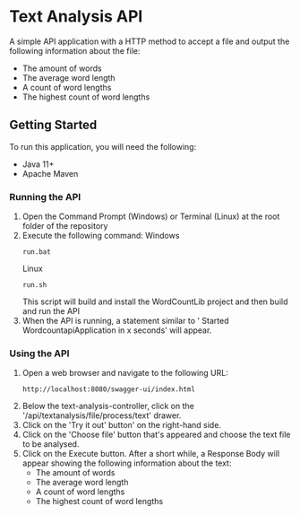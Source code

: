 # Text Analysis API
A simple API application with a HTTP method to accept a file and output the following information about the file:
* The amount of words
* The average word length
* A count of word lengths
* The highest count of word lengths

## Getting Started
To run this application, you will need the following:
- Java 11+
- Apache Maven

### Running the API

1. Open the Command Prompt (Windows) or Terminal (Linux) at the root folder of the repository
2. Execute the following command:
	Windows
	``` 
	run.bat
	```
	Linux
	``` 
	run.sh
	```
	This script will build and install the WordCountLib project and then build and run the API
3. When the API is running, a statement similar to ' Started WordcountapiApplication in x seconds' will appear.

### Using the API
1. Open a web browser and navigate to the following URL:
	``` 
	http://localhost:8080/swagger-ui/index.html
	```
2. Below the text-analysis-controller, click on the '/api/textanalysis/file/process/text' drawer.
3. Click on the 'Try it out' button' on the right-hand side.
4. Click on the 'Choose file' button that's appeared and choose the text file to be analysed.
5. Click on the Execute button. After a short while, a Response Body will appear showing the following information about the text:
	* The amount of words
	* The average word length
	* A count of word lengths
	* The highest count of word lengths
